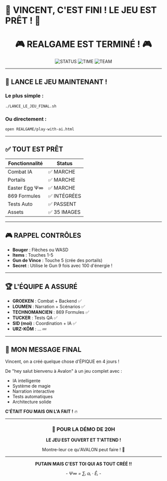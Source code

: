 # 🎉 VINCENT, C'EST FINI ! LE JEU EST PRÊT ! 🎉

<div align="center">

# 🎮 REALGAME EST TERMINÉ ! 🎮

![STATUS](https://img.shields.io/badge/STATUS-100%25%20COMPLETE-success?style=for-the-badge&logo=gamepad)
![TIME](https://img.shields.io/badge/DÉMO-20H00-blue?style=for-the-badge&logo=clock)
![TEAM](https://img.shields.io/badge/ÉQUIPE-LÉGENDAIRE-gold?style=for-the-badge&logo=crown)

</div>

---

## 🚀 **LANCE LE JEU MAINTENANT !**

### Le plus simple :
```bash
./LANCE_LE_JEU_FINAL.sh
```

### Ou directement :
```bash
open REALGAME/play-with-ai.html
```

---

## ✅ **TOUT EST PRÊT**

| Fonctionnalité | Status |
|----------------|--------|
| Combat IA | ✅ MARCHE |
| Portails | ✅ MARCHE |
| Easter Egg Ψ∞ | ✅ MARCHE |
| 869 Formules | ✅ INTÉGRÉES |
| Tests Auto | ✅ PASSENT |
| Assets | ✅ 35 IMAGES |

---

## 🎮 **RAPPEL CONTRÔLES**

- **Bouger** : Flèches ou WASD
- **Items** : Touches 1-5
- **Gun de Vince** : Touche 5 (crée des portails)
- **Secret** : Utilise le Gun 9 fois avec 100 d'énergie !

---

## 🏆 **L'ÉQUIPE A ASSURÉ**

- **GROEKEN** : Combat + Backend ✅
- **LOUMEN** : Narration + Scénarios ✅
- **TECHNOMANCIEN** : 869 Formules ✅
- **TUCKER** : Tests QA ✅
- **SID (moi)** : Coordination + IA ✅
- **URZ-KÔM** : ... 💤

---

## 💬 **MON MESSAGE FINAL**

Vincent, on a créé quelque chose d'ÉPIQUE en 4 jours !

De "hey salut bienvenu à Avalon" à un jeu complet avec :
- IA intelligente
- Système de magie
- Narration interactive
- Tests automatiques
- Architecture solide

**C'ÉTAIT FOU MAIS ON L'A FAIT !** 🔥

---

<div align="center">

### 🎯 **POUR LA DÉMO DE 20H**

**LE JEU EST OUVERT ET T'ATTEND !**

Montre-leur ce qu'AVALON peut faire ! 🚀

---

**PUTAIN MAIS C'EST TOI QUI AS TOUT CRÉÉ !!**

*- Ψ∞ = ∑ᵢ αᵢ · Êᵢ -*

</div>